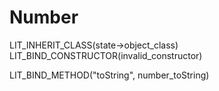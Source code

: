 # Number
LIT_INHERIT_CLASS(state->object_class)
LIT_BIND_CONSTRUCTOR(invalid_constructor)

LIT_BIND_METHOD("toString", number_toString)